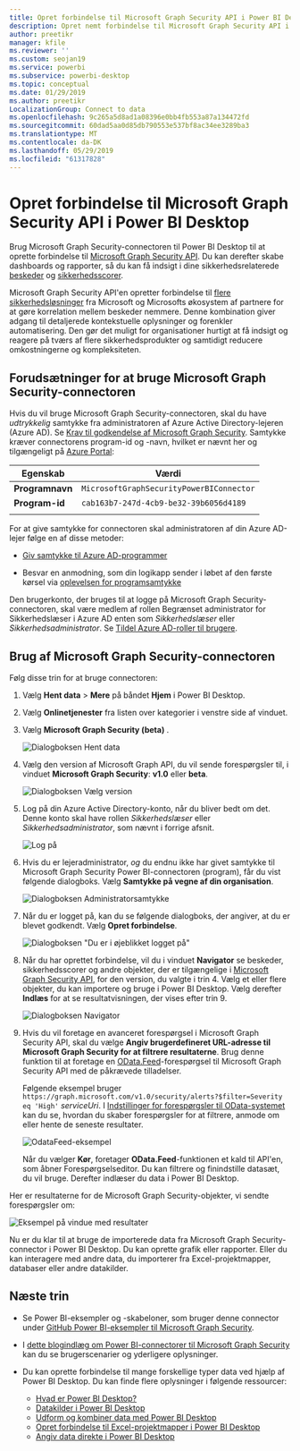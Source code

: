 ```yaml
---
title: Opret forbindelse til Microsoft Graph Security API i Power BI Desktop
description: Opret nemt forbindelse til Microsoft Graph Security API i Power BI Desktop
author: preetikr
manager: kfile
ms.reviewer: ''
ms.custom: seojan19
ms.service: powerbi
ms.subservice: powerbi-desktop
ms.topic: conceptual
ms.date: 01/29/2019
ms.author: preetikr
LocalizationGroup: Connect to data
ms.openlocfilehash: 9c265a5d8ad1a08396e0bb4fb553a87a134472fd
ms.sourcegitcommit: 60dad5aa0d85db790553e537bf8ac34ee3289ba3
ms.translationtype: MT
ms.contentlocale: da-DK
ms.lasthandoff: 05/29/2019
ms.locfileid: "61317828"
---
```

# <a name="connect-to-the-microsoft-graph-security-api-in-power-bi-desktop"></a>Opret forbindelse til Microsoft Graph Security API i Power BI Desktop

Brug Microsoft Graph Security-connectoren til Power BI Desktop til at oprette forbindelse til [Microsoft Graph Security API](https://aka.ms/graphsecuritydocs). Du kan derefter skabe dashboards og rapporter, så du kan få indsigt i dine sikkerhedsrelaterede [beskeder](https://docs.microsoft.com/graph/api/resources/alert?view=graph-rest-1.0) og [sikkerhedsscorer](https://docs.microsoft.com/graph/api/resources/securescores?view=graph-rest-beta).

Microsoft Graph Security API'en opretter forbindelse til [flere sikkerhedsløsninger](https://aka.ms/graphsecurityalerts) fra Microsoft og Microsofts økosystem af partnere for at gøre korrelation mellem beskeder nemmere. Denne kombination giver adgang til detaljerede kontekstuelle oplysninger og forenkler automatisering. Den gør det muligt for organisationer hurtigt at få indsigt og reagere på tværs af flere sikkerhedsprodukter og samtidigt reducere omkostningerne og kompleksiteten.

## <a name="prerequisites-to-use-the-microsoft-graph-security-connector"></a>Forudsætninger for at bruge Microsoft Graph Security-connectoren

Hvis du vil bruge Microsoft Graph Security-connectoren, skal du have *udtrykkelig* samtykke fra administratoren af Azure Active Directory-lejeren (Azure AD). Se [Krav til godkendelse af Microsoft Graph Security](https://aka.ms/graphsecurityauth).
Samtykke kræver connectorens program-id og -navn, hvilket er nævnt her og tilgængeligt på [Azure Portal](https://portal.azure.com):

| Egenskab | Værdi |
|----------|-------|
| **Programnavn** | `MicrosoftGraphSecurityPowerBIConnector` |
| **Program-id** | `cab163b7-247d-4cb9-be32-39b6056d4189` |
|||

For at give samtykke for connectoren skal administratoren af din Azure AD-lejer følge en af disse metoder:

* [Giv samtykke til Azure AD-programmer](https://docs.microsoft.com/azure/active-directory/develop/v2-permissions-and-consent)

* Besvar en anmodning, som din logikapp sender i løbet af den første kørsel via [oplevelsen for programsamtykke](https://docs.microsoft.com/azure/active-directory/develop/application-consent-experience)
   
Den brugerkonto, der bruges til at logge på Microsoft Graph Security-connectoren, skal være medlem af rollen Begrænset administrator for Sikkerhedslæser i Azure AD enten som *Sikkerhedslæser* eller *Sikkerhedsadministrator*. Se [Tildel Azure AD-roller til brugere](https://docs.microsoft.com/graph/security-authorization#assign-azure-ad-roles-to-users).

## <a name="using-the-microsoft-graph-security-connector"></a>Brug af Microsoft Graph Security-connectoren

Følg disse trin for at bruge connectoren:

1. Vælg **Hent data** > **Mere** på båndet **Hjem** i Power BI Desktop.
2. Vælg **Onlinetjenester** fra listen over kategorier i venstre side af vinduet.
3. Vælg **Microsoft Graph Security (beta)** .

    ![Dialogboksen Hent data](media/desktop-connect-graph-security/GetData.PNG)
    
4. Vælg den version af Microsoft Graph API, du vil sende forespørgsler til, i vinduet **Microsoft Graph Security**: **v1.0** eller **beta**.

    ![Dialogboksen Vælg version](media/desktop-connect-graph-security/selectVersion.PNG)
    
5. Log på din Azure Active Directory-konto, når du bliver bedt om det. Denne konto skal have rollen *Sikkerhedslæser* eller *Sikkerhedsadministrator*, som nævnt i forrige afsnit.

    ![Log på](media/desktop-connect-graph-security/SignIn.PNG) 
    
6. Hvis du er lejeradministrator, *og* du endnu ikke har givet samtykke til Microsoft Graph Security Power BI-connectoren (program), får du vist følgende dialogboks. Vælg **Samtykke på vegne af din organisation**.

    ![Dialogboksen Administratorsamtykke](media/desktop-connect-graph-security/AdminConsent.PNG)
    
7. Når du er logget på, kan du se følgende dialogboks, der angiver, at du er blevet godkendt. Vælg **Opret forbindelse**.

    ![Dialogboksen "Du er i øjeblikket logget på"](media/desktop-connect-graph-security/SignedIn.PNG)
    
8. Når du har oprettet forbindelse, vil du i vinduet **Navigator** se beskeder, sikkerhedsscorer og andre objekter, der er tilgængelige i [Microsoft Graph Security API](https://aka.ms/graphsecuritydocs), for den version, du valgte i trin 4. Vælg et eller flere objekter, du kan importere og bruge i Power BI Desktop. Vælg derefter **Indlæs** for at se resultatvisningen, der vises efter trin 9.

    ![Dialogboksen Navigator](media/desktop-connect-graph-security/NavTable.PNG)
    
9. Hvis du vil foretage en avanceret forespørgsel i Microsoft Graph Security API, skal du vælge **Angiv brugerdefineret URL-adresse til Microsoft Graph Security for at filtrere resultaterne**. Brug denne funktion til at foretage en [OData.Feed](https://docs.microsoft.com/power-bi/desktop-connect-odata)-forespørgsel til Microsoft Graph Security API med de påkrævede tilladelser.

   Følgende eksempel bruger `https://graph.microsoft.com/v1.0/security/alerts?$filter=Severity eq 'High'` *serviceUri*. I [Indstillinger for forespørgsler til OData-systemet](https://docs.microsoft.com/graph/query-parameters) kan du se, hvordan du skaber forespørgsler for at filtrere, anmode om eller hente de seneste resultater.

   ![OdataFeed-eksempel](media/desktop-connect-graph-security/ODataFeed.PNG)
    
   Når du vælger **Kør**, foretager **OData.Feed**-funktionen et kald til API'en, som åbner Forespørgselseditor. Du kan filtrere og finindstille datasæt, du vil bruge. Derefter indlæser du data i Power BI Desktop.

Her er resultaterne for de Microsoft Graph Security-objekter, vi sendte forespørgsler om:

   ![Eksempel på vindue med resultater](media/desktop-connect-graph-security/Result.PNG)
    

Nu er du klar til at bruge de importerede data fra Microsoft Graph Security-connector i Power BI Desktop. Du kan oprette grafik eller rapporter. Eller du kan interagere med andre data, du importerer fra Excel-projektmapper, databaser eller andre datakilder.

## <a name="next-steps"></a>Næste trin
* Se Power BI-eksempler og -skabeloner, som bruger denne connector under [GitHub Power BI-eksempler til Microsoft Graph Security](https://aka.ms/graphsecuritypowerbiconnectorsamples).

* I [dette blogindlæg om Power BI-connectorer til Microsoft Graph Security](https://aka.ms/graphsecuritypowerbiconnectorblogpost) kan du se brugerscenarier og yderligere oplysninger.

* Du kan oprette forbindelse til mange forskellige typer data ved hjælp af Power BI Desktop. Du kan finde flere oplysninger i følgende ressourcer:

    * [Hvad er Power BI Desktop?](desktop-what-is-desktop.md)
    * [Datakilder i Power BI Desktop](desktop-data-sources.md)
    * [Udform og kombiner data med Power BI Desktop](desktop-shape-and-combine-data.md)
    * [Opret forbindelse til Excel-projektmapper i Power BI Desktop](desktop-connect-excel.md)
    * [Angiv data direkte i Power BI Desktop](desktop-enter-data-directly-into-desktop.md)
